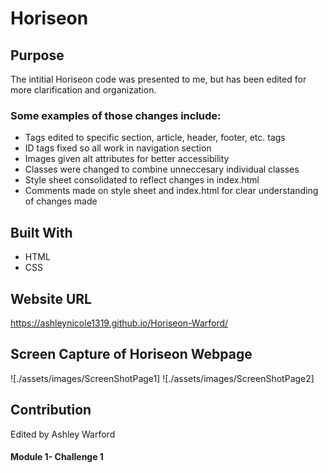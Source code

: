 # Horiseon

## Purpose
The intitial Horiseon code was presented to me, but has been edited for more clarification and organization. 

### Some examples of those changes include:
- Tags edited to specific section, article, header, footer, etc. tags
- ID tags fixed so all work in navigation section
- Images given alt attributes for better accessibility
- Classes were changed to combine unneccesary individual classes
- Style sheet consolidated to reflect changes in index.html 
- Comments made on style sheet and index.html for clear understanding of changes made

## Built With
* HTML
* CSS

## Website URL
https://ashleynicole1319.github.io/Horiseon-Warford/

## Screen Capture of Horiseon Webpage
![./assets/images/ScreenShotPage1]
![./assets/images/ScreenShotPage2]

## Contribution
Edited by Ashley Warford

#### Module 1- Challenge 1
